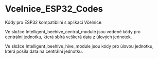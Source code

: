 # Vcelnice_ESP32_Codes
Kódy pro ESP32 kompatibilní s aplikací Včelnice. 

Ve složce Intelligent_beehive_central_module jsou vedené kódy pro centrální jednotku, která sbírá veškerá data z úlových jednotek.

Ve složce Intelligent_beehive_hive_module jsou kódy pro úlovou jednotku, která posíla data na centrální jednotku.
